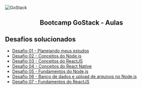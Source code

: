 <img alt="GoStack" src="https://storage.googleapis.com/golden-wind/bootcamp-gostack/header-desafios.png" />
<h2 align="center">
  Bootcamp GoStack - Aulas
</h2>

## Desafios solucionados

- [Desafio 01 - Planejando meus estudos](https://www.notion.so/Desafio-01-Plano-de-estudos-Tracking-13b00a9ac00a4d3f8badbae69f2af891)
- [Desafio 02 - Conceitos do Node.js](https://github.com/nurycaroline/gostack-conceitos-nodejs)
- [Desafio 03 - Conceitos do ReactJS](https://github.com/nurycaroline/gostack-conceitos-reactjs)
- [Desafio 04 - Conceitos do React Native](https://github.com/nurycaroline/gostack-conceitos-react-native)
- [Desafio 05 - Fundamentos do Node.js](https://github.com/nurycaroline/gostack-fundamentos-node)
- [Desafio 06 - Banco de dados e upload de arquivos no Node.js](https://github.com/nurycaroline/gostack-typeorm-upload)
- [Desafio 07 - Fundamentos do ReactJS](https://github.com/nurycaroline/gostack-fundamentos-reactjs)
